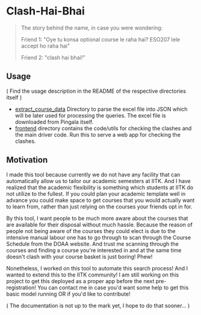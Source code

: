 # Clash-Hai-Bhai


> The story behind the name, in case you were wondering: 
>
> Friend 1: "Oye tu konsa optional course le raha hai? ESO207 lele accept ho raha hai"
>
> Friend 2: "clash hai bhai!"


## Usage

( Find the usage description in the README of the respective directories itself )

* [extract_course_data](extract_course_data) Directory to parse the excel file into JSON which will be later used for processing the queries. The excel file is downloaded from Pingala itself.
* [frontend](frontend) directory contains the code/utils for checking the clashes and the main driver code. Run this to serve a web app for checking the clashes.

## Motivation

I made this tool because currently we do not have any facility that can automatically allow us to tailor our academic semesters at IITK. And I have realized that the academic flexibility is something which students at IITK do not utilize to the fullest. If you could plan your academic template well in advance you could make space to get courses that you would actually want to learn from, rather than just relying on the courses your friends opt in for. 

By this tool, I want people to be much more aware about the courses that are available for their disposal without much hassle. Because the reason of people not being aware of the courses they could elect is due to the intensive manual labour one has to go through to scan through the Course Schedule from the DOAA website. And trust me scanning through the courses and finding a course you're interested in and at the same time doesn't clash with your course basket is just boring! Phew!

Nonetheless, I worked on this tool to automate this search process! And I wanted to extend this to the IITK community! I am still working on this project to get this deployed as a proper app before the next pre-registration! You can contact me in case you'd want some help to get this basic model running OR if you'd like to contribute!

( The documentation is not up to the mark yet, I hope to do that sooner... )
